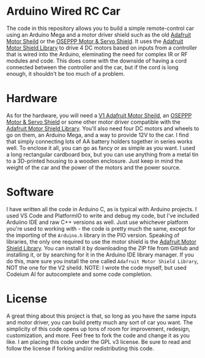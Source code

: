 # Arduino Wired RC Car
The code in this repository allows you to build a simple remote-control car using an Arduino Mega and a motor driver shield such as the old [Adafruit Motor Sheild](https://learn.adafruit.com/adafruit-motor-shield) or the [OSEPPP Motor & Servo Shield](https://www.osepp.com/electronic-modules/shields/49-motor-servo-shield). It uses the [Adafruit Motor Shield Library](https://github.com/adafruit/Adafruit-Motor-Shield-library) to drive 4 DC motors based on inputs from a controller that is wired into the Arduino, eleminating the need for complex IR or RF modules and code. This does come with the downside of having a cord connected between the controller and the car, but if the cord is long enough, it shouldn't be too much of a problem.

# Hardware
As for the hardware, you will need a [V1 Adafruit Motor Sheild](https://learn.adafruit.com/adafruit-motor-shield), an [OSEPPP Motor & Servo Shield](https://www.osepp.com/electronic-modules/shields/49-motor-servo-shield) or some other motor driver compatible with the [Adafruit Motor Shield Library](https://github.com/adafruit/Adafruit-Motor-Shield-library). You'll also need four DC motors and wheels to go on them, an Arduino Mega, and a way to provide 12V to the car. I find that simply connecting lots of AA battery holders together in series works well. To enclose it all, you can go as fancy or as simple as you want. I used a long rectangular cardboard box, but you can use anything from a metal tin to a 3D-printed housing to a wooden enclosure. Just keep in mind the weight of the car and the power of the motors and the power source.

# Software
I have written all the code in Arduino C, as is typical with Arduino projects. I used VS Code and PlatformIO to write and debug my code, but I've included Arduiino IDE and raw C++ versions as well. Just use whichever platform you're used to working with - the code is pretty much the same, except for the importing of the `Arduino.h` library in the PIO version.
Speaking of libraries, the only one required to use the motor shield is the [Adafruit Motor Shield Library](https://github.com/adafruit/Adafruit-Motor-Shield-library). You can install it by downloading the ZIP file from GitHub and installing it, or by searching for it in the Arduino IDE library manager. If you do this, mare sure you install the one called `Adafruit Motor Shield Library`, NOT the one for the V2 sheild. NOTE: I wrote the code myself, but used Codeium AI for autocomplete and some code completion.

# License
A great thing about this project is that, so long as you have the same inputs and motor driver, you can build pretty much any sort of car you want. The simplicity of this code opens up tons of room for improvement, redesign, customization, and more. Feel free to fork the code and change it as you like. I am placing this code under the GPL v3 license. Be sure to read and follow the license if forking and/or redistributing this code.